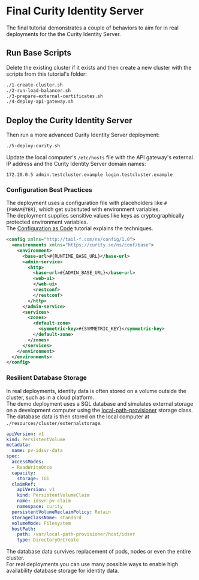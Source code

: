 # Final Curity Identity Server

The final tutorial demonstrates a couple of behaviors to aim for in real deployments for the the Curity Identity Server.

## Run Base Scripts

Delete the existing cluster if it exists and then create a new cluster with the scripts from this tutorial's folder:

```bash
./1-create-cluster.sh
./2-run-load-balancer.sh
./3-prepare-external-certificates.sh
./4-deploy-api-gateway.sh
```

## Deploy the Curity Identity Server

Then run a more advanced Curity Identity Server deployment:

```bash
./5-deploy-curity.sh
```

Update the local computer's `/etc/hosts` file with the API gateway's external IP address and the Curity Identity Server domain names:

```text
172.20.0.5 admin.testcluster.example login.testcluster.example
```

### Configuration Best Practices

The deployment uses a configuration file with placeholders like `#{PARAMETER}`, which get subsituted with environment variables.\
The deployment supplies sensitive values like keys as cryptographically protected environment variables.\
The [Configuration as Code](https://curity.io/resources/learn/gitops-configuration-management/) tutorial explains the techniques.

```xml
<config xmlns="http://tail-f.com/ns/config/1.0">
  <environments xmlns="https://curity.se/ns/conf/base">
    <environment>
      <base-url>#{RUNTIME_BASE_URL}</base-url>
      <admin-service>
        <http>
          <base-url>#{ADMIN_BASE_URL}</base-url>
          <web-ui>
          </web-ui>
          <restconf>
          </restconf>
        </http>
      </admin-service>
      <services>
        <zones>
          <default-zone>
            <symmetric-key>#{SYMMETRIC_KEY}</symmetric-key>
          </default-zone>
        </zones>
      </services>
    </environment>
  </environments>
</config>
```

### Resilient Database Storage

In real deployments, identity data is often stored on a volume outside the cluster, such as in a cloud platform.\
The demo deployment uses a SQL database and simulates external storage on a development computer using the [local-path-provisioner](https://github.com/rancher/local-path-provisioner) storage class.\
The database data is then stored on the local computer at `./resources/cluster/externalstorage`.

```yaml
apiVersion: v1
kind: PersistentVolume
metadata:
  name: pv-idsvr-data
spec:
  accessModes:
  - ReadWriteOnce
  capacity:
    storage: 1Gi
  claimRef:
    apiVersion: v1
    kind: PersistentVolumeClaim
    name: idsvr-pv-claim
    namespace: curity
  persistentVolumeReclaimPolicy: Retain
  storageClassName: standard
  volumeMode: Filesystem
  hostPath:
    path: /var/local-path-provisioner/host/idsvr
    type: DirectoryOrCreate
```

The database data survives replacement of pods, nodes or even the entire cluster.\
For real deployments you can use many possible ways to enable high availability database storage for identity data.
